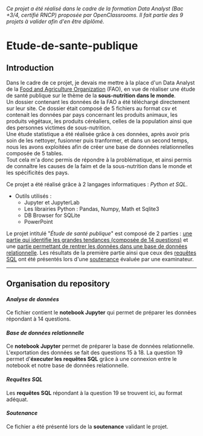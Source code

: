 ###### _Ce projet a été réalisé dans le cadre de la formation Data Analyst (Bac +3/4, certifié RNCP) proposée par OpenClassrooms. Il fait partie des 9 projets à valider afin d'en être diplômé_.

# Etude-de-sante-publique

## Introduction

Dans le cadre de ce projet, je devais me mettre à la place d'un Data Analyst de la [Food and Agriculture Organization](http://www.fao.org/home/fr/) (FAO), en vue de réaliser une étude de santé publique sur le thème de la **sous-nutrition dans le monde**.  
Un dossier contenant les données de la FAO a été téléchargé directement sur leur site. Ce dossier était composé de 5 fichiers au format csv et contenait les données par pays concernant les produits animaux, les produits végétaux, les produits céréaliers, celles de la population ainsi que des personnes victimes de sous-nutrition.  
Une étude statistique a été réalisée grâce à ces données, après avoir pris soin de les nettoyer, fusionner puis tranformer, et dans un second temps, nous les avons exploitées afin de créer une base de données relationnelles composée de 5 tables.  
Tout cela m'a donc permis de répondre à la problématique, et ainsi permis de connaître les causes de la faim et de la sous-nutrition dans le monde et les spécificités des pays.

Ce projet a été réalisé grâce à 2 langages informatiques : _Python et SQL_.

* Outils utilisés :
  * Jupyter et JupyterLab
  * Les librairies Python : Pandas, Numpy, Math et Sqlite3
  * DB Browser for SQLite
  * PowerPoint

Le projet intitulé "_Étude de santé publique_" est composé de 2 parties : [une partie qui identifie les grandes tendances (composée de 14 questions)](https://github.com/anissalaza/Etude-de-sante-publique/blob/main/Analyse%20de%20données.ipynb) et une [partie permettant de rentrer les données dans une base de données relationnelle](https://github.com/anissalaza/Etude-de-sante-publique/blob/main/Base%20de%20données%20relationnelle.ipynb). Les résultats de la première partie ainsi que ceux des [requêtes SQL](https://github.com/anissalaza/Etude-de-sante-publique/blob/main/Requêtes%20SQL.sql) ont été présentés lors d'une [soutenance](https://github.com/anissalaza/Etude-de-sante-publique/blob/main/Soutenance.pdf) évaluée par une examinateur.

-----------------------------------------------

## Organisation du repository

#### *Analyse de données*
Ce fichier contient le **notebook Jupyter** qui permet de préparer les données répondant à 14 questions.

#### *Base de données relationnelle*
Ce **notebook Jupyter** permet de préparer la base de données relationnelle. L'exportation des données se fait des questions 15 à 18.
La question 19 permet d'**éxecuter les requêtes SQL** grâce à une connexion entre le notebook et notre base de données relationnelle.

#### *Requêtes SQL*
Les **requêtes SQL** répondant à la question 19 se trouvent ici, au format adéquat.

#### *Soutenance*
Ce fichier a été présenté lors de la **soutenance** validant le projet.
